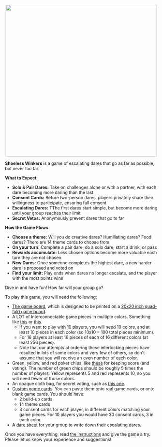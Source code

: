 <center>
  <img src="https://github.com/DaringGames/ShoelessWinkers/blob/main/Logo%20White%20BG.png" width=500>
</center>

**Shoeless Winkers** is a game of escalating dares that go as far as possible, but never too far!

**What to Expect**

 * **Solo & Pair Dares:** Take on challenges alone or with a partner, with each dare becoming more daring than the last
 * **Consent Cards:** Before two-person dares, players privately share their willingness to participate, ensuring full consent
 * **Escalating Dares:** TThe first dares start simple, but become more daring until your group reaches their limit
 * **Secret Vetos:** Anonymously prevent dares that go to far

**How the Game Flows**

 * **Choose a theme:** Will you do creative dares? Humiliating dares? Food dares? There are 14 theme cards to choose from
 * **On your turn:** Complete a pair dare, do a solo dare, start a drink, or pass
 * **Rewards accumulate:** Less chosen options become more valuable each turn they are not chosen
 * **New Dares:** Once someone completes the highest dare, a new harder dare is proposed and voted on
 * **Find your limit:** Play ends when dares no longer escalate, and the player with the most points wins

Dive in and have fun! How far will your group go?


To play this game, you will need the following:
* [The game board](https://github.com/DaringGames/ShoelessWinkers/blob/main/Game%20Board/20x20GameBoard.png), which is designed to be printed on a [20x20 inch quad-fold game board](https://www.amazon.com/dp/B07THLWG3G).
* A LOT of Interconnectable game pieces in multiple colors. Something like [this](https://www.temu.com/goods.html?goods_id=601099525129549) or [this](https://www.aliexpress.us/item/2251832777869544.html).
  * If you want to play with 10 players, you will need 10 colors, and at least 10 pieces in each color (so 10x10 = 100 total pieces minimum).
  * For 16 players at least 16 pieces of each of 16 different colors (at least 256 pieces).
  * Note that our attempts at ordering these interlocking pieces have resulted in lots of some colors and very few of others, so don't assume that you will receive an even number of each color.
* Green, yellow, and red poker chips, like [these](https://www.aliexpress.us/item/2251832503659677.html) for keeping score (and voting). The number of green chips should be roughly 5 times the number of players. Yellow represents 5 and red represents 10, so you will need fewer of those colors.
* An opaque cloth bag, for secret voting, such as [this one](https://www.aliexpress.us/item/3256806296143911.html).
* [Custom game cards](https://github.com/DaringGames/ShoelessWinkers/tree/main/Cards). You can paste them onto real game cards, or onto blank game cards. You should have:
  * 2 build-up cards
  * 14 theme cards
  * 3 consent cards for each player, in different colors matching your game pieces. For 10 players you would have 30 consent cards, 3 in each color.
* A [dare sheet](https://github.com/DaringGames/ShoelessWinkers/blob/main/PDFs/Dare%20Sheet.pdf) for your group to write down their escalating dares.

Once you have everything, read [the instructions](https://github.com/DaringGames/ShoelessWinkers/blob/main/PDFs/InstructionsBooklet.pdf) and give the game a try. Please let us know your experience and suggestions!
